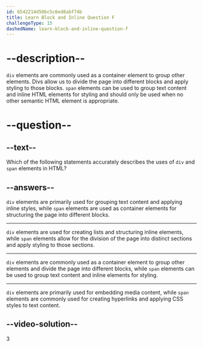 ```yaml
---
id: 6542214d50bc5c6ed8abf74b
title: Learn Block and Inline Question F
challengeType: 15
dashedName: learn-block-and-inline-question-f
---
```

# --description--

`div` elements are commonly used as a container element to group other elements. Divs allow us to divide the page into different blocks and apply styling to those blocks. `span` elements can be used to group text content and inline HTML elements for styling and should only be used when no other semantic HTML element is appropriate.

# --question--    

## --text--

Which of the following statements accurately describes the uses of `div` and `span` elements in HTML?

## --answers--

`div` elements are primarily used for grouping text content and applying inline styles, while `span` elements are used as container elements for structuring the page into different blocks.

---

`div` elements are used for creating lists and structuring inline elements, while `span` elements allow for the division of the page into distinct sections and apply styling to those sections.

---

`div` elements are commonly used as a container element to group other elements and divide the page into different blocks, while `span` elements can be used to group text content and inline elements for styling.

---

`div` elements are primarily used for embedding media content, while `span` elements are commonly used for creating hyperlinks and applying CSS styles to text content.

## --video-solution--

3
